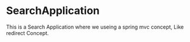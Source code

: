 # SearchApplication
This is a Search Application where we useing a spring mvc concept, Like redirect Concept.
